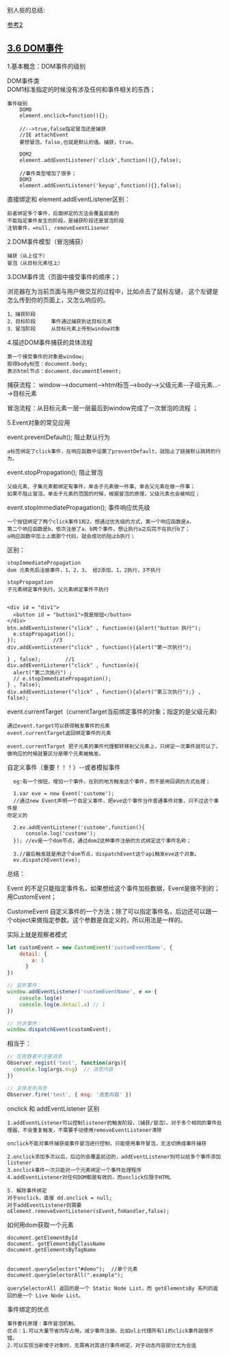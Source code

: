 别人些的总结:


[参考2](https://www.jianshu.com/p/bab781e62f29?utm_campaign=haruki)



## [3.6 DOM事件](https://www.jianshu.com/p/3e9ae0ee403d)

1.基本概念：DOM事件的级别


DOM事件类   
DOM1标准指定的时候没有涉及任何和事件相关的东西；

	事件级别
	    DOM0   
	    element.onclick=function(){};
	    
	    //-->true,false指定冒泡还是捕获
	    //IE attachEvent
	    要想冒泡，false,也就是默认的值。捕获，true。
	    
	    DOM2   
	    element.addEventListener('click',function(){},false);
	    
	    //事件类型增加了很多；
	    DOM3    
	    element.addEventListener('keyup',function(){},false);



直接绑定和  element.addEventListener区别：
	
	前者绑定多个事件，后面绑定的方法会覆盖前面的
	不能指定事件发生的阶段，是捕获阶段还是冒泡阶段
	注销事件，=null, removeEventLisener
    
  2.DOM事件模型（冒泡捕获）

    捕获（从上往下）
    冒泡（从目标元素往上）
3.DOM事件流（页面中接受事件的顺序；）

浏览器在为当前页面与用户做交互的过程中，比如点击了鼠标左键，
这个左键是怎么传到你的页面上，又怎么响应的。

    1、捕获阶段
    2、目标阶段     事件通过捕获到达目标元素
    3、冒泡阶段     从目标元素上传到window对象       
4.描述DOM事件捕获的具体流程


    第一个接受事件的对象是window;
    取得body标签：document.body;
    表示html节点：document.documentElement;
    
捕获流程： window-->document-->html标签-->body-->父级元素--子级元素...-->目标元素

冒泡流程：从目标元素一层一层最后到window完成了一次冒泡的流程 ； 

5.Event对象的常见应用

event.preventDefault(); 阻止默认行为

	a标签绑定了click事件，在响应函数中设置了preventDefault，就阻止了链接默认跳转的行为。

event.stopPropagation(); 阻止冒泡

	父级元素、子集元素都绑定有事件，单击子元素做一件事，单击父元素在做一件事；
	如果不阻止冒泡，单击子元素的范围的时候，根据冒泡的原理，父级元素也会被响应；

event.stoplmmediatePropagation(); 事件响应优先级

	一个按钮绑定了两个click事件1和2，想通过优先级的方式，第一个响应函数是a，
	第二个响应函数是b，依次注册了a、b两个事件，想让执行a之后完不在执行b了；
	a响应函数中加上上面那个代码，就会成功的阻止b执行；

区别：

	stopImmediatePropagation
	dom 元素先后注册事件，1，2，3， 给2添加，1，2执行，3不执行
	
	stopPropagation	
	子元素绑定事件执行，父元素绑定事件不执行


	<div id = "div1">
	  <button id = "button1">我是按钮</button>
	</div>
	btn.addEventListener("click" , function(e){alert("button 执行");
	  e.stopPropagation();
	});            //3
	div.addEventListener("click" , function(){alert("第一次执行");
	  
	} , false);        //1
	div.addEventListener("click" , function(e){
	  alert("第二次执行") ;
	  // e.stopImmediatePropagation();
	} , false); 
	div.addEventListener("click" , function(){alert("第三次执行");} , false);



event.currentTarget（currentTarget当前绑定事件的对象；指定的是父级元素)
	
	
	通过event.target可以获得触发事件的元素
	event.currentTarget返回绑定事件的元素

	event.currentTarget 把子元素的事件代理都转移到父元素上，只绑定一次事件就可以了。做响应的时候就要区分是哪个元素被触发。



自定义事件（重要！！！）--或者模拟事件

	  eg:有一个按钮，增加一个事件，在别的地方触发这个事件，而不是用回调的方式处理；
	  
	  1.var eve = new Event('custome');   
	  //通过new Event声明一个自定义事件，把eve这个事件当作普通事件对象，只不过这个事件是 
	你定义的
	 
	  2.ev.addEventListener('custome',function(){
	      console.log('custome');
	  }); //ev是一个dom节点，通过dom2这种事件注册的方式绑定这个事件名称；
	  
	  3.//最后触发就是用这个dom节点，dispatchEvent这个api触发eve这个对象。
	  ev.dispatchEvent(eve);
总结：

Event 的不足只能指定事件名，如果想给这个事件加些数据，Event是做不到的；用CustomEvent；

CustomeEvent 自定义事件的一个方法；除了可以指定事件名，后边还可以跟一个object来做指定参数。这个参数是自定义的，所以用法是一样的。


实际上就是观察者模式

```javascript 
let customEvent = new CustomEvent('customEventName', {
    detail: {
        a: 1
      }
})

// 监听事件：
window.addEventListener('customEventName', e => {
    console.log(e)
    console.log(e.detail.a) // 1
})

// 分派事件：
window.dispatchEvent(customEvent);

```



相当于：

```javascript 
// 在观察者中注册消息
Observer.regist('test', function(args){
  console.log(args.msg)  // 消息内容
})

// 主体发布消息
Observer.fire('test', { msg: '消息内容' })
```

  
onclick 和 addEventListener 区别
  
	
	1.addEventListener可以控制listener的触发阶段，（捕获/冒泡）。对于多个相同的事件处理器，不会重复触发，不需要手动使用removeEventListener清除
	
	onclick不能对事件捕获或事件冒泡进行控制，只能使用事件冒泡，无法切换成事件捕获 
	
	2.onclick添加多次以后，后边的会覆盖前边的，addEventListener则可以给多个事件添加listener
	3.onclick事件一次只能对一个元素绑定一个事件处理程序
	4.addEventListener对任何DOM都是有效的，而onclick仅限于HTML

	5. 解除事件绑定
	对于onclick，直接 dd.onclick = null;
	对于addEventListener则需要
	oElement.removeEventListener(sEvent,fnHandler,false);
    
如何用dom获取一个元素	
	
	document.getElementById
	document. getElementsByClassName
	document.getElementsByTagName
	
	
	document.querySelector("#demo");  //单个元素
	document.querySelectorAll(".example");
	
	querySelectorAll 返回的是一个 Static Node List，而 getElementsBy 系列的返回的是一个 Live Node List。
    
    
事件绑定的优点

	事件委托原理：事件冒泡机制。
	优点：1.可以大量节省内存占用，减少事件注册。比如ul上代理所有li的click事件就很不错。
	2.可以实现当新增子对象时，无需再对其进行事件绑定，对于动态内容部分尤为合适